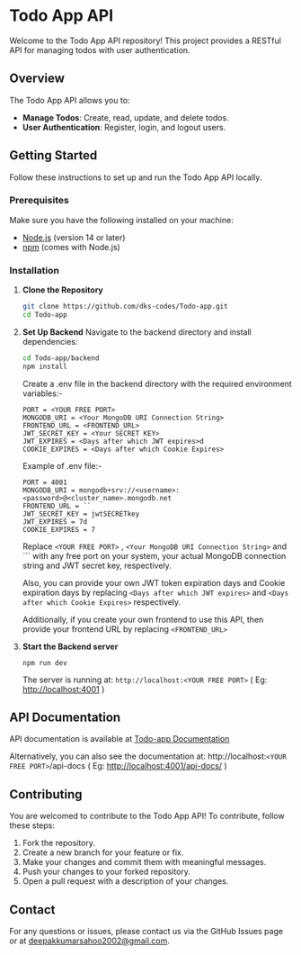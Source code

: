 # Todo App API

Welcome to the Todo App API repository! This project provides a RESTful API for managing todos with user authentication.

## Overview

The Todo App API allows you to:

- **Manage Todos**: Create, read, update, and delete todos.
- **User Authentication**: Register, login, and logout users.

## Getting Started

Follow these instructions to set up and run the Todo App API locally.

### Prerequisites

Make sure you have the following installed on your machine:

- [Node.js](https://nodejs.org/) (version 14 or later)
- [npm](https://www.npmjs.com/) (comes with Node.js)

### Installation

1. **Clone the Repository**

   ```sh
   git clone https://github.com/dks-codes/Todo-app.git
   cd Todo-app
   ```

2. **Set Up Backend**
   Navigate to the backend directory and install dependencies:

   ```sh
   cd Todo-app/backend
   npm install
   ```

   Create a .env file in the backend directory with the required environment variables:-

    ```
   PORT = <YOUR FREE PORT>
   MONGODB_URI = <Your MongoDB URI Connection String>
   FRONTEND_URL = <FRONTEND_URL>
   JWT_SECRET_KEY = <Your SECRET KEY>
   JWT_EXPIRES = <Days after which JWT expires>d
   COOKIE_EXPIRES = <Days after which Cookie Expires>
   ```

   Example of .env file:-
   ```
   PORT = 4001
   MONGODB_URI = mongodb+srv://<username>:<password>@<cluster_name>.mongodb.net
   FRONTEND_URL = ``
   JWT_SECRET_KEY = jwtSECRETkey
   JWT_EXPIRES = 7d
   COOKIE_EXPIRES = 7
   ```

   Replace `<YOUR FREE PORT>` , `<Your MongoDB URI Connection String>` and ``<Your SECRET KEY>` with any free port on your system, your actual MongoDB connection string and JWT secret key, respectively.

   Also, you can provide your own JWT token expiration days and Cookie expiration days by replacing `<Days after which JWT expires>` and `<Days after which Cookie Expires>` respectively.

   Additionally, if you create your own frontend to use this API, then provide your frontend URL by replacing `<FRONTEND_URL>`

3. **Start the Backend server**

   ```
   npm run dev
   ```

   The server is running at: `http://localhost:<YOUR FREE PORT>` ( Eg: [http://localhost:4001](http://localhost:4001) )

## API Documentation

API documentation is available at  [Todo-app Documentation](https://documenter.getpostman.com/view/29222665/2sA3kUHhVq)

Alternatively, you can also see the documentation at: http://localhost:`<YOUR FREE PORT>`/api-docs ( Eg: [http://localhost:4001/api-docs/](http://localhost:4001/api-docs/) )

## Contributing

You are welcomed to contribute to the Todo App API! To contribute, follow these steps:

1. Fork the repository.
2. Create a new branch for your feature or fix.
3. Make your changes and commit them with meaningful messages.
4. Push your changes to your forked repository.
5. Open a pull request with a description of your changes.


## Contact

For any questions or issues, please contact us via the GitHub Issues page or at [deepakkumarsahoo2002@gmail.com](mailto:deepakkumarsahoo2002@gmail.com).
